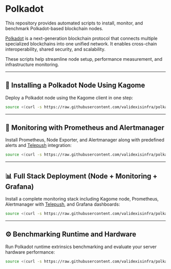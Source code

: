 # Polkadot

This repository provides automated scripts to install, monitor, and benchmark Polkadot-based blockchain nodes.

[Polkadot](https://polkadot.network/) is a next-generation blockchain protocol that connects multiple specialized blockchains into one unified network. It enables cross-chain interoperability, shared security, and scalability.

These scripts help streamline node setup, performance measurement, and infrastructure monitoring.

---

## 🧱 Installing a Polkadot Node Using Kagome

Deploy a Polkadot node using the Kagome client in one step:

~~~bash
source <(curl -s https://raw.githubusercontent.com/validexisinfra/polkadot/main/install_kagome.sh)
~~~

---

## 📡 Monitoring with Prometheus and Alertmanager

Install Prometheus, Node Exporter, and Alertmanager along with predefined alerts and [Telepush](https://telepush.dev) integration:

~~~bash
source <(curl -s https://raw.githubusercontent.com/validexisinfra/polkadot/main/install-alertmanager.sh)
~~~

---

## 📊 Full Stack Deployment (Node + Monitoring + Grafana)

Install a complete monitoring stack including Kagome node, Prometheus, Alertmanager with [Telepush](https://telepush.dev), and Grafana dashboards:

~~~bash
source <(curl -s https://raw.githubusercontent.com/validexisinfra/polkadot/main/kagome_prometheus_alerting_grafana.sh)
~~~

---

## ⚙️ Benchmarking Runtime and Hardware

Run Polkadot runtime extrinsics benchmarking and evaluate your server hardware performance:

~~~bash
source <(curl -s https://raw.githubusercontent.com/validexisinfra/polkadot/main/install-benchmark.sh)
~~~
